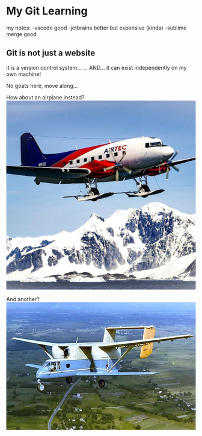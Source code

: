 # My Git Learning
my notes:
-vscode good
-jetbrains better but expensive (kinda)
-sublime merge good



## Git is not just a website
it is a version control system...
... AND...
it can exist independently on my own machine!

No goats here, move along...

How about an airplane instead?
![airplane](images/N67BT.jpg)

And another?
![another airplane](images/ugly.jpeg)
